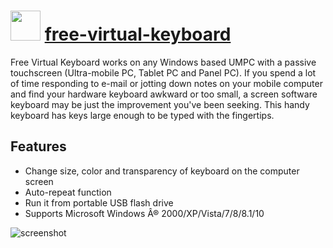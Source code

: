﻿# <img src="https://cdn.rawgit.com/chocolatey/chocolatey-coreteampackages/a0565cd6b355c37eeee58202b0410530d5381901/icons/free-virtual-keyboard.png" width="48" height="48"/> [free-virtual-keyboard](https://chocolatey.org/packages/free-virtual-keyboard)


Free Virtual Keyboard works on any Windows based UMPC with a passive touchscreen (Ultra-mobile PC, Tablet PC and Panel PC). If you spend a lot of time responding to e-mail or jotting down notes on your mobile computer and find your hardware keyboard awkward or too small, a screen software keyboard may be just the improvement you've been seeking. This handy keyboard has keys large enough to be typed with the fingertips.

## Features

- Change size, color and transparency of keyboard on the computer screen
- Auto-repeat function
- Run it from portable USB flash drive
- Supports Microsoft Windows Â® 2000/XP/Vista/7/8/8.1/10

![screenshot](https://rawgit.com/chocolatey/chocolatey-coreteampackages/5aba809ba5b396201f3b08ec84c52ff2c1604369/manual/free-virtual-keyboard/screenshot.png)

